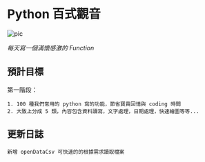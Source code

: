 # Python 百式觀音

![pic](https://i.imgur.com/QvMBbe1.jpg)

*每天寫一個滿懷感激的 Function*

## 預計目標

第一階段：

    1. 100 種我們常用的 python 寫的功能，節省寶貴回憶與 coding 時間
    2. 大致上分成 5 類，內容包含資料讀寫，文字處理，日期處理，快速繪圖等等...

## 更新日誌
    新增 openDataCsv 可快速的的根據需求讀取檔案


